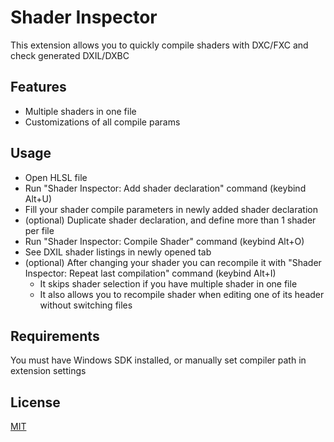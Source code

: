 # Shader Inspector

This extension allows you to quickly compile shaders with DXC/FXC and check generated DXIL/DXBC

## Features

- Multiple shaders in one file
- Customizations of all compile params

## Usage

- Open HLSL file
- Run "Shader Inspector: Add shader declaration" command (keybind Alt+U)
- Fill your shader compile parameters in newly added shader declaration
- (optional) Duplicate shader declaration, and define more than 1 shader per file
- Run "Shader Inspector: Compile Shader" command (keybind Alt+O)
- See DXIL shader listings in newly opened tab
- (optional) After changing your shader you can recompile it with "Shader Inspector: Repeat last compilation" command (keybind Alt+I)
  - It skips shader selection if you have multiple shader in one file
  - It also allows you to recompile shader when editing one of its header without switching files

## Requirements

You must have Windows SDK installed, or manually set compiler path in extension settings

## License

[MIT](LICENSE)
